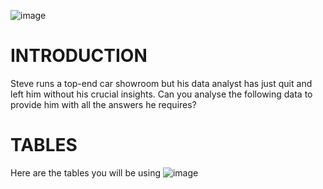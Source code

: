 ![image](https://github.com/RubySingh07/Matthew-steel-SQL-challenge-1/assets/146185975/1c1534a2-9812-4370-8b60-f4fe4a60dab9)


# INTRODUCTION
Steve runs a top-end car showroom but his data analyst has just quit and left him without his crucial insights.
Can you analyse the following data to provide him with all the answers he requires?

# TABLES
 Here are the tables you will be using
![image](https://github.com/RubySingh07/Matthew-steel-SQL-challenge-1/assets/146185975/6e4ef6c7-292a-4faa-ab20-051edce32b1d)






